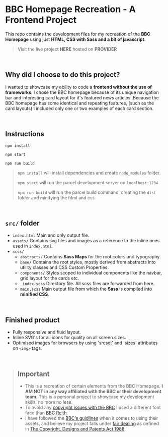 # BBC Homepage Recreation - A Frontend Project

This repo contains the development files for my recreation of the **BBC Homepage** using just **HTML, CSS with Sass and a bit of javascript**.

> Visit the live project **HERE** hosted on **PROVIDER**

<br>

## Why did I choose to do this project?

I wanted to showcase my ability to code a **frontend without the use of frameworks**. I chose the BBC homepage because of its unique navigation
bar and interesting card layout for it's featured news articles. Because the BBC homepage has some identical and repeating features, (such as the card layouts) I included only one or two examples of each card section.

<br>

## Instructions

```
npm install

npm start

npm run build
```

> `npm install` will install dependencies and create `node_modules` folder.
>
> `npm start` will run the parcel development server on `localhost:1234`
>
> `npm run build` will run the parcel build command, creating the `dist` folder and minifying the html and css.

<br>

## `src/` folder

- `index.html` Main and only output file.
- `assets/` Contains svg files and images as a reference to the inline ones used in `index.html`.
- `scss/`
  - `abstracts/` Contains **Sass Maps** for the root colors and typography.
  - `base/` Contains the root styles, mostly derived from abstracts into utility classes and CSS Custom Properties.
  - `components/` Styles scoped to individual components like the navbar, grid layout for the cards etc.
  - `_index.scss` Directory file. All scss files are forwarded from here.
  - `main.scss` Main output file from which the **Sass** is compiled into **minified CSS**.

<br>

## Finished product

- Fully responsive and fluid layout.
- Inline SVG's for all icons for quality on all screen sizes.
- Optimised images for browsers by using 'srcset' and 'sizes' attributes on `<img>` tags.

<br>

> ## Important
>
> - This is a recreation of certain elements from the BBC Homepage. **I AM NOT in any way affiliated with the BBC or their development team.** This is a personal project to showcase my development skills, no more no less.
> - To avoid any [copyright issues with the BBC] I used a different font face than [BBC Reith].
> - I have followed the [BBC's guidlines] when it comes to using their assets, and believe my project falls under [fair dealing] as defined in [The Copyright, Designs and Patents Act 1988].

[copyright issues with the bbc]: https://www.bbc.co.uk/branding/reith-font
[bbc reith]: https://www.bbc.co.uk/gel/articles/introducing-bbc-reith
[fair dealing]: https://www.gov.uk/guidance/exceptions-to-copyright#fair-dealing
[bbc's guidlines]: https://www.bbc.co.uk/branding/logo-use/student
[the copyright, designs and patents act 1988]: https://www.legislation.gov.uk/ukpga/1988/48/section/29/1993-11-05?timeline=true
